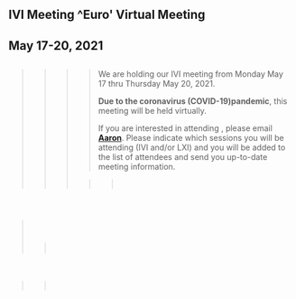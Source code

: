 <div id="rightCol0">

<div data-align="center">

## IVI Meeting ^Euro' Virtual Meeting

## May 17-20, 2021

</div>

> > > > ##   
> > > > 
> > > > We are holding our IVI meeting from Monday May 17 thru Thursday
> > > > May 20, 2021.
> > > > 
> > > > **Due to the coronavirus (COVID-19)pandemic**, this meeting will
> > > > be held virtually.
> > > > 
> > > > If you are interested in attending , please email
> > > > [**Aaron**](mailto:ExecDir@LXIStandard.org). Please indicate
> > > > which sessions you will be attending (IVI and/or LXI) and you
> > > > will be added to the list of attendees and send you up-to-date
> > > > meeting information.
> > > 
> > > > >  

####  

>  
> 
> > ###  
> > 
> > > 

 

> >  

####  

#### 

####  

 

</div>
